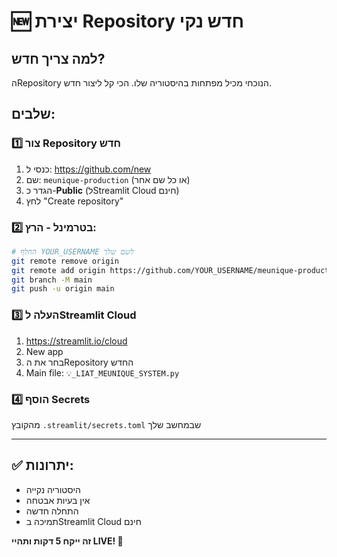 # 🆕 יצירת Repository חדש נקי

## למה צריך חדש?
הRepository הנוכחי מכיל מפתחות בהיסטוריה שלו. הכי קל ליצור חדש.

## שלבים:

### 1️⃣ **צור Repository חדש**
1. כנסי ל: https://github.com/new
2. שם: `meunique-production` (או כל שם אחר)
3. הגדר כ-**Public** (לStreamlit Cloud חינם)
4. לחץ "Create repository"

### 2️⃣ **בטרמינל - הרץ:**
```bash
# החלף YOUR_USERNAME לשם שלך
git remote remove origin
git remote add origin https://github.com/YOUR_USERNAME/meunique-production.git
git branch -M main
git push -u origin main
```

### 3️⃣ **העלה לStreamlit Cloud**
1. https://streamlit.io/cloud
2. New app
3. בחר את הRepository החדש
4. Main file: `💡_LIAT_MEUNIQUE_SYSTEM.py`

### 4️⃣ **הוסף Secrets**
מהקובץ `.streamlit/secrets.toml` שבמחשב שלך

---

## ✅ יתרונות:
- היסטוריה נקייה
- אין בעיות אבטחה
- התחלה חדשה
- תמיכה בStreamlit Cloud חינם

**זה ייקח 5 דקות ותהיי LIVE! 🚀** 
